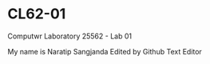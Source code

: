 # CL62-01
Computwr Laboratory 25562 - Lab 01

My name is Naratip Sangjanda
Edited by Github Text Editor
